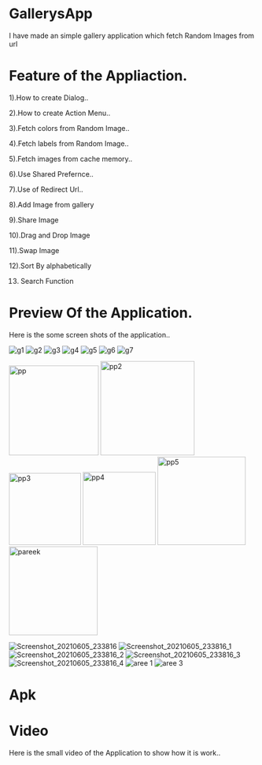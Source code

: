 # GallerysApp

I have made an simple gallery application
which fetch Random Images from url


# Feature of the Appliaction.

1).How to create Dialog..

2).How to create Action Menu..

3).Fetch colors from Random Image..

4).Fetch labels from Random Image..

5).Fetch images from cache memory..

6).Use Shared Prefernce..

7).Use of Redirect Url..

8).Add Image from gallery

9).Share Image

10).Drag and Drop Image

11).Swap Image

12).Sort By alphabetically

13) Search Function



# Preview  Of the Application.
 
 Here is the some screen shots of the application..
 
 ![g1](https://user-images.githubusercontent.com/77117240/118391404-baf29b80-b651-11eb-8af7-b91ee69ea8ee.jpg)
![g2](https://user-images.githubusercontent.com/77117240/118391406-c0e87c80-b651-11eb-960d-e39b46583dcf.jpg)
![g3](https://user-images.githubusercontent.com/77117240/118391407-c47c0380-b651-11eb-9ea2-512683b60318.jpg)
![g4](https://user-images.githubusercontent.com/77117240/118391413-c9d94e00-b651-11eb-97e6-757482b9a244.jpg)
![g5](https://user-images.githubusercontent.com/77117240/118391420-ce9e0200-b651-11eb-8726-6d28e1ddfd86.jpg)
![g6](https://user-images.githubusercontent.com/77117240/118391428-d65da680-b651-11eb-8fe6-f513c92c037b.jpg)
![g7](https://user-images.githubusercontent.com/77117240/118391431-dd84b480-b651-11eb-95a3-ed89ab4e7b06.jpg)

<img width="182" alt="pp" src="https://user-images.githubusercontent.com/77117240/119303552-91ee8e00-bc83-11eb-870f-f920cc26e40d.png">
<img width="191" alt="pp2" src="https://user-images.githubusercontent.com/77117240/119303557-974bd880-bc83-11eb-9128-ed1d8d68f8b7.png">
<img width="146" alt="pp3" src="https://user-images.githubusercontent.com/77117240/119303570-9c108c80-bc83-11eb-83e2-6e1c330bfd35.png">
<img width="148" alt="pp4" src="https://user-images.githubusercontent.com/77117240/119303581-a29f0400-bc83-11eb-9dc2-f01f72881357.png">
<img width="179" alt="pp5" src="https://user-images.githubusercontent.com/77117240/119303602-a894e500-bc83-11eb-923e-df5177625967.png">
<img width="180" alt="pareek" src="https://user-images.githubusercontent.com/77117240/119359088-dd765b80-bcc6-11eb-9b9d-4da90b3b9ff5.png">

![Screenshot_20210605_233816](https://user-images.githubusercontent.com/77117240/120902896-85453f00-c660-11eb-82b4-077dc7f521b1.png)
![Screenshot_20210605_233816_1](https://user-images.githubusercontent.com/77117240/120902912-968e4b80-c660-11eb-9dbd-96ea142ce00a.png)
![Screenshot_20210605_233816_2](https://user-images.githubusercontent.com/77117240/120902916-9e4df000-c660-11eb-9aaa-d4942e916c9e.png)
![Screenshot_20210605_233816_3](https://user-images.githubusercontent.com/77117240/120902921-a6a62b00-c660-11eb-8ee5-8ca5234ecc0f.png)
![Screenshot_20210605_233816_4](https://user-images.githubusercontent.com/77117240/120902928-b0c82980-c660-11eb-8ba2-8fc81dc9fa2f.png)
![aree 1](https://user-images.githubusercontent.com/77117240/120902971-f08f1100-c660-11eb-80b3-2f0f46b12605.jpg)
![aree 3](https://user-images.githubusercontent.com/77117240/120902999-0c92b280-c661-11eb-9db5-73855e314eab.jpg)


# Apk


# Video 
 Here is the small video of the Application to show how it is work..
 
 


